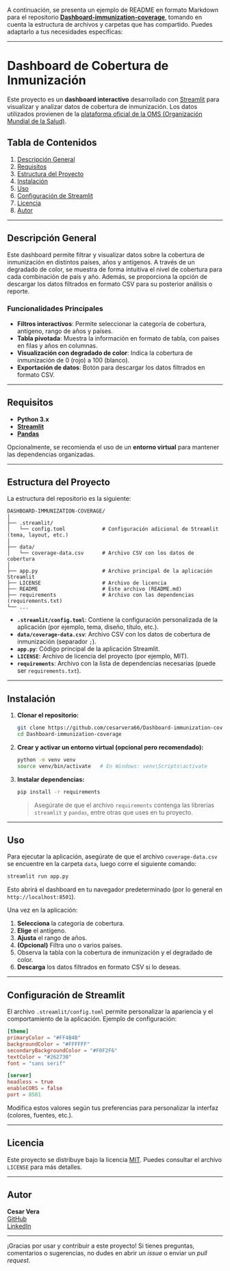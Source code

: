 A continuación, se presenta un ejemplo de README en formato Markdown para el repositorio [**Dashboard-immunization-coverage**](https://github.com/cesarvera66/Dashboard-immunization-coverage), tomando en cuenta la estructura de archivos y carpetas que has compartido. Puedes adaptarlo a tus necesidades específicas:

---

# Dashboard de Cobertura de Inmunización

Este proyecto es un **dashboard interactivo** desarrollado con [Streamlit](https://streamlit.io/) para visualizar y analizar datos de cobertura de inmunización. Los datos utilizados provienen de la [plataforma oficial de la OMS (Organización Mundial de la Salud)](https://immunizationdata.who.int/).

## Tabla de Contenidos

1. [Descripción General](#descripción-general)  
2. [Requisitos](#requisitos)  
3. [Estructura del Proyecto](#estructura-del-proyecto)  
4. [Instalación](#instalación)  
5. [Uso](#uso)  
6. [Configuración de Streamlit](#configuración-de-streamlit)  
7. [Licencia](#licencia)  
8. [Autor](#autor)  

---

## Descripción General

Este dashboard permite filtrar y visualizar datos sobre la cobertura de inmunización en distintos países, años y antígenos. A través de un degradado de color, se muestra de forma intuitiva el nivel de cobertura para cada combinación de país y año. Además, se proporciona la opción de descargar los datos filtrados en formato CSV para su posterior análisis o reporte.

### Funcionalidades Principales

- **Filtros interactivos**: Permite seleccionar la categoría de cobertura, antígeno, rango de años y países.
- **Tabla pivotada**: Muestra la información en formato de tabla, con países en filas y años en columnas.
- **Visualización con degradado de color**: Indica la cobertura de inmunización de 0 (rojo) a 100 (blanco).
- **Exportación de datos**: Botón para descargar los datos filtrados en formato CSV.

---

## Requisitos

- **Python 3.x**  
- [**Streamlit**](https://streamlit.io/)  
- [**Pandas**](https://pandas.pydata.org/)  

Opcionalmente, se recomienda el uso de un **entorno virtual** para mantener las dependencias organizadas.

---

## Estructura del Proyecto

La estructura del repositorio es la siguiente:

```
DASHBOARD-IMMUNIZATION-COVERAGE/
│
├── .streamlit/
│   └── config.toml            # Configuración adicional de Streamlit (tema, layout, etc.)
│
├── data/
│   └── coverage-data.csv      # Archivo CSV con los datos de cobertura
│
├── app.py                     # Archivo principal de la aplicación Streamlit
├── LICENSE                    # Archivo de licencia
├── README                     # Este archivo (README.md)
├── requirements               # Archivo con las dependencias (requirements.txt)
└── ...
```

- **`.streamlit/config.toml`**: Contiene la configuración personalizada de la aplicación (por ejemplo, tema, diseño, título, etc.).  
- **`data/coverage-data.csv`**: Archivo CSV con los datos de cobertura de inmunización (separador `;`).  
- **`app.py`**: Código principal de la aplicación Streamlit.  
- **`LICENSE`**: Archivo de licencia del proyecto (por ejemplo, MIT).  
- **`requirements`**: Archivo con la lista de dependencias necesarias (puede ser `requirements.txt`).

---

## Instalación

1. **Clonar el repositorio:**

   ```bash
   git clone https://github.com/cesarvera66/Dashboard-immunization-coverage.git
   cd Dashboard-immunization-coverage
   ```

2. **Crear y activar un entorno virtual (opcional pero recomendado):**

   ```bash
   python -m venv venv
   source venv/bin/activate   # En Windows: venv\Scripts\activate
   ```

3. **Instalar dependencias:**

   ```bash
   pip install -r requirements
   ```
   > Asegúrate de que el archivo `requirements` contenga las librerías `streamlit` y `pandas`, entre otras que uses en tu proyecto.

---

## Uso

Para ejecutar la aplicación, asegúrate de que el archivo `coverage-data.csv` se encuentre en la carpeta `data`, luego corre el siguiente comando:

```bash
streamlit run app.py
```

Esto abrirá el dashboard en tu navegador predeterminado (por lo general en `http://localhost:8501`).

Una vez en la aplicación:

1. **Selecciona** la categoría de cobertura.  
2. **Elige** el antígeno.  
3. **Ajusta** el rango de años.  
4. **(Opcional)** Filtra uno o varios países.  
5. Observa la tabla con la cobertura de inmunización y el degradado de color.  
6. **Descarga** los datos filtrados en formato CSV si lo deseas.

---

## Configuración de Streamlit

El archivo `.streamlit/config.toml` permite personalizar la apariencia y el comportamiento de la aplicación. Ejemplo de configuración:

```toml
[theme]
primaryColor = "#FF4B4B"
backgroundColor = "#FFFFFF"
secondaryBackgroundColor = "#F0F2F6"
textColor = "#262730"
font = "sans serif"

[server]
headless = true
enableCORS = false
port = 8501
```

Modifica estos valores según tus preferencias para personalizar la interfaz (colores, fuentes, etc.).

---

## Licencia

Este proyecto se distribuye bajo la licencia [MIT](LICENSE). Puedes consultar el archivo `LICENSE` para más detalles.

---

## Autor

**Cesar Vera**  
[GitHub](https://github.com/cesarvera66)  
[LinkedIn](https://www.linkedin.com/in/cesar-alfonso-vera-medina-719250189/)  

---

¡Gracias por usar y contribuir a este proyecto! Si tienes preguntas, comentarios o sugerencias, no dudes en abrir un _issue_ o enviar un _pull request_.
